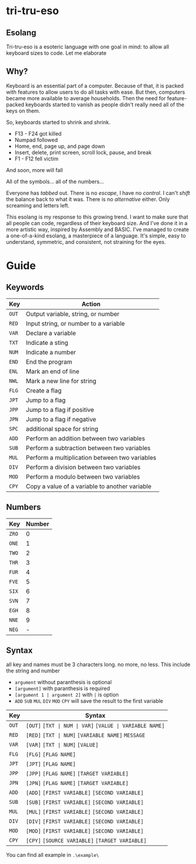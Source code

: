 # tri-tru-eso
## Esolang

Tri-tru-eso is a esoteric language with one goal in mind: to allow all keyboard sizes to code. Let me elaborate

## Why?
Keyboard is an essential part of a computer. Because of that, it is packed with features to allow users to do all tasks with ease.
But then, computers became more available to average households. Then the need for feature-packed keyboards started to vanish as people didn't really need all of the keys on them.

So, keyboards started to shrink and shrink.
- F13 - F24 got killed
- Numpad followed
- Home, end, page up, and page down
- Insert, delete, print screen, scroll lock, pause, and break
- F1 - F12 fell victim

And soon, more will fall

All of the symbols... all of the numbers...

Everyone has _tabbed_ out. There is no _escape_, I have no _control_. I can't _shift_ the balance back to what it was. There is no _alternative_ either. Only screaming and letters left.

This esolang is my response to this growing trend. I want to make sure that all people can code, regardless of their keyboard size. And I've done it in a more artistic way, inspired by Assembly and BASIC. I've managed to create a one-of-a-kind esolang, a masterpiece of a language. It's simple, easy to understand, symmetric, and consistent, not straining for the eyes.

# Guide

## Keywords
| Key | Action |
|-----|--------|
| `OUT` | Output variable, string, or number |
| `RED` | Input string, or number to a variable |
| `VAR` | Declare a variable |
| `TXT` | Indicate a sting |
| `NUM` | Indicate a number |
| `END` | End the program |
| `ENL` | Mark an end of line |
| `NWL` | Mark a new line for string |
| `FLG` | Create a flag |
| `JPT` | Jump to a flag |
| `JPP` | Jump to a flag if positive |
| `JPN` | Jump to a flag if negative |
| `SPC` | additional space for string |
| `ADD` | Perform an addition between two variables |
| `SUB` | Perform a subtraction between two variables |
| `MUL` | Perform a multiplication between two variables |
| `DIV` | Perform a division between two variables |
| `MOD` | Perform a modulo between two variables |
| `CPY` | Copy a value of a variable to another variable |

## Numbers
| Key | Number |
|-----|--------|
| `ZRO` | 0 |
| `ONE` | 1 |
| `TWO` | 2 |
| `THR` | 3 |
| `FUR` | 4 |
| `FVE` | 5 |
| `SIX` | 6 |
| `SVN` | 7 |
| `EGH` | 8 |
| `NNE` | 9 |
| `NEG` | - |

## Syntax

all key and names must be 3 characters long. no more, no less. This include the string and number

- `argument` without paranthesis is optional
- `[argument]` with paranthesis is required
- `[argument 1 | argument 2]` with `|` is option
- `ADD` `SUB` `MUL` `DIV` `MOD` `CPY` will save the result to the first variable

| Key | Syntax |
|-----|--------|
| `OUT` | `[OUT]` `[TXT \| NUM \| VAR]` `[VALUE \| VARIABLE NAME]` |
| `RED` | `[RED]` `[TXT \| NUM]` `[VARIABLE NAME]` `MESSAGE` |
| `VAR` | `[VAR]` `[TXT \| NUM]` `[VALUE]` |
| `FLG` | `[FLG]` `[FLAG NAME]` |
| `JPT` | `[JPT]` `[FLAG NAME]` |
| `JPP` | `[JPP]` `[FLAG NAME]` `[TARGET VARIABLE]` |
| `JPN` | `[JPN]` `[FLAG NAME]` `[TARGET VARIABLE]` |
| `ADD` | `[ADD]` `[FIRST VARIABLE]` `[SECOND VARIABLE]` |
| `SUB` | `[SUB]` `[FIRST VARIABLE]` `[SECOND VARIABLE]` |
| `MUL` | `[MUL]` `[FIRST VARIABLE]` `[SECOND VARIABLE]` |
| `DIV` | `[DIV]` `[FIRST VARIABLE]` `[SECOND VARIABLE]` |
| `MOD` | `[MOD]` `[FIRST VARIABLE]` `[SECOND VARIABLE]` |
| `CPY` | `[CPY]` `[SOURCE VARIABLE]` `[TARGET VARIABLE]` |

You can find all example in `.\example\`
